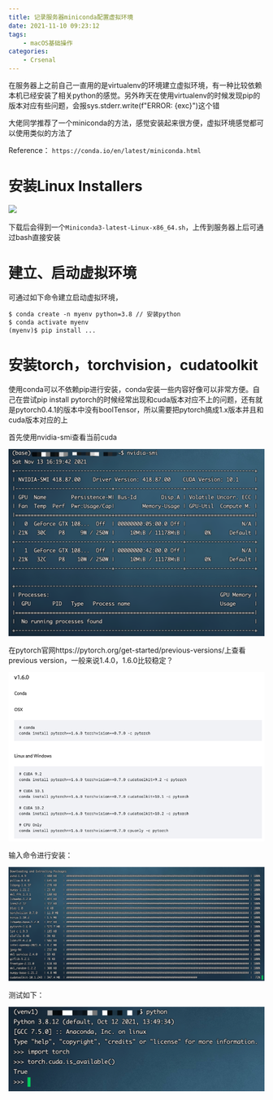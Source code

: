 ```yaml
---
title: 记录服务器miniconda配置虚拟环境
date: 2021-11-10 09:23:12
tags:
    - macOS基础操作
categories:
	- Crsenal
---
```


在服务器上之前自己一直用的是virtualenv的环境建立虚拟环境，有一种比较依赖本机已经安装了相关python的感觉。另外昨天在使用virtualenv的时候发现pip的版本对应有些问题，会报sys.stderr.write(f"ERROR: {exc}")这个错

大佬同学推荐了一个miniconda的方法，感觉安装起来很方便，虚拟环境感觉都可以使用类似的方法了

<!--more-->

Reference：
```https://conda.io/en/latest/miniconda.html```

# 安装Linux Installers

![](/images/2021-11-10-09-43-27.png)

下载后会得到一个```Miniconda3-latest-Linux-x86_64.sh```，上传到服务器上后可通过bash直接安装

# 建立、启动虚拟环境

可通过如下命令建立启动虚拟环境，

```shell
$ conda create -n myenv python=3.8 // 安装python
$ conda activate myenv
(myenv)$ pip install ... 
```

# 安装torch，torchvision，cudatoolkit

使用conda可以不依赖pip进行安装，conda安装一些内容好像可以非常方便。自己在尝试pip install pytorch的时候经常出现和cuda版本对应不上的问题，还有就是pytorch0.4.1的版本中没有boolTensor，所以需要把pytorch搞成1.x版本并且和cuda版本对应的上

首先使用nvidia-smi查看当前cuda

![](/images/2021-11-13-16-20-10.png)

在pytorch官网https://pytorch.org/get-started/previous-versions/上查看previous version，一般来说1.4.0，1.6.0比较稳定？

![](/images/2021-11-13-16-21-01.png)

输入命令进行安装：

![](/images/2021-11-13-16-21-42.png)

测试如下：

![](/images/2021-11-13-16-35-55.png)